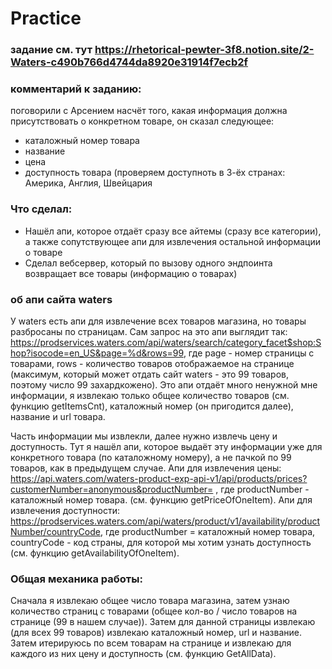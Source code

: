 # Practice

### задание см. тут https://rhetorical-pewter-3f8.notion.site/2-Waters-c490b766d4744da8920e31914f7ecb2f

### комментарий к заданию:
поговорили с Арсением насчёт того, какая информация должна присутствовать о конкретном товаре, он сказал следующее:
- каталожный номер товара
- название
- цена
- доступность товара (проверяем доступноть в 3-ёх странах: Америка, Англия, Швейцария

### Что сделал:
- Нашёл апи, которое отдаёт сразу все айтемы (сразу все категории), а также сопутствующее апи для извлечения остальной информации о товаре
- Сделал вебсервер, который по вызову одного эндпоинта возвращает все товары (информацию о товарах)


### об апи сайта waters
У waters есть апи для извлечение всех товаров магазина, но товары разбросаны по страницам. Сам запрос на это апи выглядит так: https://prodservices.waters.com/api/waters/search/category_facet$shop:Shop?isocode=en_US&page=%d&rows=99, где
page - номер страницы с товарами, rows - количество товаров отображаемое на странице (максимум, который может отдать сайт waters - это 99 товаров, поэтому число 99 захардкожено). Это апи отдаёт много ненужной мне информации, я извлекаю только общее количество товаров (см. функцию getItemsCnt), каталожный номер (он пригодится далее), название и url товара. 

Часть информации мы извлекли, далее нужно извлечь цену и доступность. Тут я нашёл апи, которое выдаёт эту информации уже для конкретного товара (по каталожному номеру), а не пачкой по 99 товаров, как в предыдущем случае.
Апи для извлечения цены: https://api.waters.com/waters-product-exp-api-v1/api/products/prices?customerNumber=anonymous&productNumber= , где productNumber - каталожный номер товара. (см. функцию getPriceOfOneItem).
Апи для извлечения доступности: https://prodservices.waters.com/api/waters/product/v1/availability/productNumber/countryCode, где productNumber = каталожный номер товара, countryCode - код страны, для которой мы хотим узнать доступность (см. функцию getAvailabilityOfOneItem).

### Общая механика работы:
Сначала я извлекаю общее число товара магазина, затем узнаю количество страниц с товарами (общее кол-во / число товаров на странице (99 в нашем случае)).
Затем для данной страницы извлекаю (для всех 99  товаров) извлекаю каталожный номер, url и название. Затем итерируюсь по всем товарам на странице и извлекаю для каждого из них цену и доступность (см. функцию GetAllData).
